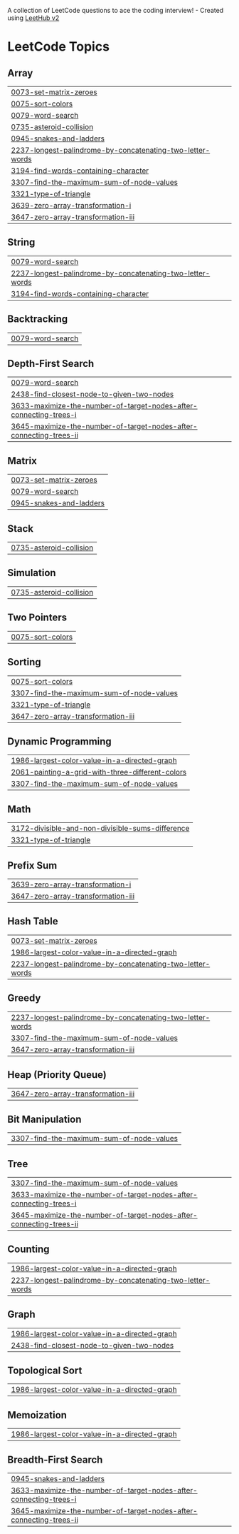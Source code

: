 A collection of LeetCode questions to ace the coding interview! - Created using [LeetHub v2](https://github.com/arunbhardwaj/LeetHub-2.0)
<!---LeetCode Topics Start-->
# LeetCode Topics
## Array
|  |
| ------- |
| [0073-set-matrix-zeroes](https://github.com/VedanttPandey/LeetCode/tree/master/0073-set-matrix-zeroes) |
| [0075-sort-colors](https://github.com/VedanttPandey/LeetCode/tree/master/0075-sort-colors) |
| [0079-word-search](https://github.com/VedanttPandey/LeetCode/tree/master/0079-word-search) |
| [0735-asteroid-collision](https://github.com/VedanttPandey/LeetCode/tree/master/0735-asteroid-collision) |
| [0945-snakes-and-ladders](https://github.com/VedanttPandey/LeetCode/tree/master/0945-snakes-and-ladders) |
| [2237-longest-palindrome-by-concatenating-two-letter-words](https://github.com/VedanttPandey/LeetCode/tree/master/2237-longest-palindrome-by-concatenating-two-letter-words) |
| [3194-find-words-containing-character](https://github.com/VedanttPandey/LeetCode/tree/master/3194-find-words-containing-character) |
| [3307-find-the-maximum-sum-of-node-values](https://github.com/VedanttPandey/LeetCode/tree/master/3307-find-the-maximum-sum-of-node-values) |
| [3321-type-of-triangle](https://github.com/VedanttPandey/LeetCode/tree/master/3321-type-of-triangle) |
| [3639-zero-array-transformation-i](https://github.com/VedanttPandey/LeetCode/tree/master/3639-zero-array-transformation-i) |
| [3647-zero-array-transformation-iii](https://github.com/VedanttPandey/LeetCode/tree/master/3647-zero-array-transformation-iii) |
## String
|  |
| ------- |
| [0079-word-search](https://github.com/VedanttPandey/LeetCode/tree/master/0079-word-search) |
| [2237-longest-palindrome-by-concatenating-two-letter-words](https://github.com/VedanttPandey/LeetCode/tree/master/2237-longest-palindrome-by-concatenating-two-letter-words) |
| [3194-find-words-containing-character](https://github.com/VedanttPandey/LeetCode/tree/master/3194-find-words-containing-character) |
## Backtracking
|  |
| ------- |
| [0079-word-search](https://github.com/VedanttPandey/LeetCode/tree/master/0079-word-search) |
## Depth-First Search
|  |
| ------- |
| [0079-word-search](https://github.com/VedanttPandey/LeetCode/tree/master/0079-word-search) |
| [2438-find-closest-node-to-given-two-nodes](https://github.com/VedanttPandey/LeetCode/tree/master/2438-find-closest-node-to-given-two-nodes) |
| [3633-maximize-the-number-of-target-nodes-after-connecting-trees-i](https://github.com/VedanttPandey/LeetCode/tree/master/3633-maximize-the-number-of-target-nodes-after-connecting-trees-i) |
| [3645-maximize-the-number-of-target-nodes-after-connecting-trees-ii](https://github.com/VedanttPandey/LeetCode/tree/master/3645-maximize-the-number-of-target-nodes-after-connecting-trees-ii) |
## Matrix
|  |
| ------- |
| [0073-set-matrix-zeroes](https://github.com/VedanttPandey/LeetCode/tree/master/0073-set-matrix-zeroes) |
| [0079-word-search](https://github.com/VedanttPandey/LeetCode/tree/master/0079-word-search) |
| [0945-snakes-and-ladders](https://github.com/VedanttPandey/LeetCode/tree/master/0945-snakes-and-ladders) |
## Stack
|  |
| ------- |
| [0735-asteroid-collision](https://github.com/VedanttPandey/LeetCode/tree/master/0735-asteroid-collision) |
## Simulation
|  |
| ------- |
| [0735-asteroid-collision](https://github.com/VedanttPandey/LeetCode/tree/master/0735-asteroid-collision) |
## Two Pointers
|  |
| ------- |
| [0075-sort-colors](https://github.com/VedanttPandey/LeetCode/tree/master/0075-sort-colors) |
## Sorting
|  |
| ------- |
| [0075-sort-colors](https://github.com/VedanttPandey/LeetCode/tree/master/0075-sort-colors) |
| [3307-find-the-maximum-sum-of-node-values](https://github.com/VedanttPandey/LeetCode/tree/master/3307-find-the-maximum-sum-of-node-values) |
| [3321-type-of-triangle](https://github.com/VedanttPandey/LeetCode/tree/master/3321-type-of-triangle) |
| [3647-zero-array-transformation-iii](https://github.com/VedanttPandey/LeetCode/tree/master/3647-zero-array-transformation-iii) |
## Dynamic Programming
|  |
| ------- |
| [1986-largest-color-value-in-a-directed-graph](https://github.com/VedanttPandey/LeetCode/tree/master/1986-largest-color-value-in-a-directed-graph) |
| [2061-painting-a-grid-with-three-different-colors](https://github.com/VedanttPandey/LeetCode/tree/master/2061-painting-a-grid-with-three-different-colors) |
| [3307-find-the-maximum-sum-of-node-values](https://github.com/VedanttPandey/LeetCode/tree/master/3307-find-the-maximum-sum-of-node-values) |
## Math
|  |
| ------- |
| [3172-divisible-and-non-divisible-sums-difference](https://github.com/VedanttPandey/LeetCode/tree/master/3172-divisible-and-non-divisible-sums-difference) |
| [3321-type-of-triangle](https://github.com/VedanttPandey/LeetCode/tree/master/3321-type-of-triangle) |
## Prefix Sum
|  |
| ------- |
| [3639-zero-array-transformation-i](https://github.com/VedanttPandey/LeetCode/tree/master/3639-zero-array-transformation-i) |
| [3647-zero-array-transformation-iii](https://github.com/VedanttPandey/LeetCode/tree/master/3647-zero-array-transformation-iii) |
## Hash Table
|  |
| ------- |
| [0073-set-matrix-zeroes](https://github.com/VedanttPandey/LeetCode/tree/master/0073-set-matrix-zeroes) |
| [1986-largest-color-value-in-a-directed-graph](https://github.com/VedanttPandey/LeetCode/tree/master/1986-largest-color-value-in-a-directed-graph) |
| [2237-longest-palindrome-by-concatenating-two-letter-words](https://github.com/VedanttPandey/LeetCode/tree/master/2237-longest-palindrome-by-concatenating-two-letter-words) |
## Greedy
|  |
| ------- |
| [2237-longest-palindrome-by-concatenating-two-letter-words](https://github.com/VedanttPandey/LeetCode/tree/master/2237-longest-palindrome-by-concatenating-two-letter-words) |
| [3307-find-the-maximum-sum-of-node-values](https://github.com/VedanttPandey/LeetCode/tree/master/3307-find-the-maximum-sum-of-node-values) |
| [3647-zero-array-transformation-iii](https://github.com/VedanttPandey/LeetCode/tree/master/3647-zero-array-transformation-iii) |
## Heap (Priority Queue)
|  |
| ------- |
| [3647-zero-array-transformation-iii](https://github.com/VedanttPandey/LeetCode/tree/master/3647-zero-array-transformation-iii) |
## Bit Manipulation
|  |
| ------- |
| [3307-find-the-maximum-sum-of-node-values](https://github.com/VedanttPandey/LeetCode/tree/master/3307-find-the-maximum-sum-of-node-values) |
## Tree
|  |
| ------- |
| [3307-find-the-maximum-sum-of-node-values](https://github.com/VedanttPandey/LeetCode/tree/master/3307-find-the-maximum-sum-of-node-values) |
| [3633-maximize-the-number-of-target-nodes-after-connecting-trees-i](https://github.com/VedanttPandey/LeetCode/tree/master/3633-maximize-the-number-of-target-nodes-after-connecting-trees-i) |
| [3645-maximize-the-number-of-target-nodes-after-connecting-trees-ii](https://github.com/VedanttPandey/LeetCode/tree/master/3645-maximize-the-number-of-target-nodes-after-connecting-trees-ii) |
## Counting
|  |
| ------- |
| [1986-largest-color-value-in-a-directed-graph](https://github.com/VedanttPandey/LeetCode/tree/master/1986-largest-color-value-in-a-directed-graph) |
| [2237-longest-palindrome-by-concatenating-two-letter-words](https://github.com/VedanttPandey/LeetCode/tree/master/2237-longest-palindrome-by-concatenating-two-letter-words) |
## Graph
|  |
| ------- |
| [1986-largest-color-value-in-a-directed-graph](https://github.com/VedanttPandey/LeetCode/tree/master/1986-largest-color-value-in-a-directed-graph) |
| [2438-find-closest-node-to-given-two-nodes](https://github.com/VedanttPandey/LeetCode/tree/master/2438-find-closest-node-to-given-two-nodes) |
## Topological Sort
|  |
| ------- |
| [1986-largest-color-value-in-a-directed-graph](https://github.com/VedanttPandey/LeetCode/tree/master/1986-largest-color-value-in-a-directed-graph) |
## Memoization
|  |
| ------- |
| [1986-largest-color-value-in-a-directed-graph](https://github.com/VedanttPandey/LeetCode/tree/master/1986-largest-color-value-in-a-directed-graph) |
## Breadth-First Search
|  |
| ------- |
| [0945-snakes-and-ladders](https://github.com/VedanttPandey/LeetCode/tree/master/0945-snakes-and-ladders) |
| [3633-maximize-the-number-of-target-nodes-after-connecting-trees-i](https://github.com/VedanttPandey/LeetCode/tree/master/3633-maximize-the-number-of-target-nodes-after-connecting-trees-i) |
| [3645-maximize-the-number-of-target-nodes-after-connecting-trees-ii](https://github.com/VedanttPandey/LeetCode/tree/master/3645-maximize-the-number-of-target-nodes-after-connecting-trees-ii) |
<!---LeetCode Topics End-->